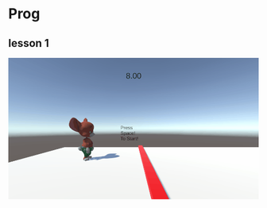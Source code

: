 # Prog 

## lesson 1

![Opdracht1.gif](https://github.com/Entropire/Skill/blob/main/GIfs/Opdracht1.gif)
